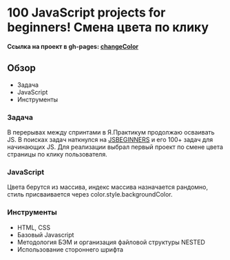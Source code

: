 # 100 JavaScript projects for beginners! Смена цвета по клику

**Ссылка на проект в gh-pages: [changeColor](https://comediant24.github.io/changeColorBG/)**

## Обзор

* Задача
* JavaScript
* Инструменты

### Задача

В перерывах между спринтами в Я.Практикум продолжаю осваивать JS. В поисках задач наткнулся на [JSBEGINNERS](https://jsbeginners.com/javascript-projects-for-beginners/) и его 100+ задач для начинающих JS.
Для реализации выбрал первый проект по смене цвета страницы по клику пользователя.

### JavaScript

Цвета берутся из массива, индекс массива назначается рандомно, стиль присваивается через color.style.backgroundColor.

### Инструменты

- HTML, CSS
- Базовый Javascript
- Методология БЭМ и организация файловой структуры NESTED
- Использование стороннего шрифта